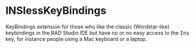 # INSlessKeyBindings

KeyBindings extension for those who like the classic (Wordstar-like) keybindings in the RAD Studio IDE but have no or no easy
access to the <kbd>Ins</kbd> key, for instance people using a Mac keyboard or a laptop.
